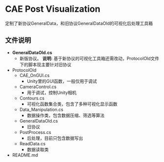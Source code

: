 # CAE Post Visualization
  定制了新协议GeneralData，和旧协议GeneralDataOld的可视化后处理工具箱

## 文件说明 
  + **GeneralDataOld.cs**  
      + 新版协议。 **说明:** 基于新协议的可视化工具箱还需改动，ProtocolOld文件下的脚本现主要针对旧协议
  + ProtocolOld  
      + CAE_OnGUI.cs  
        + Unity里的GUI函数，一般仅用于调试 
      + CameraControl.cs  
        + 用于调试，控制Unity相机  
      + Contours.cs  
        + 可视化函数集合类，包含了多种可视化显示函数  
      + Data_Manipulation.cs  
        + 数据操作类，包含数据压缩、筛选等算法
      + GeneralDataOld.cs
        + 旧协议
      + PostProcess.cs  
        + 后处理，目前只包含数据写出
      + ReadData.cs  
        + 数据读取类  
  + README.md
